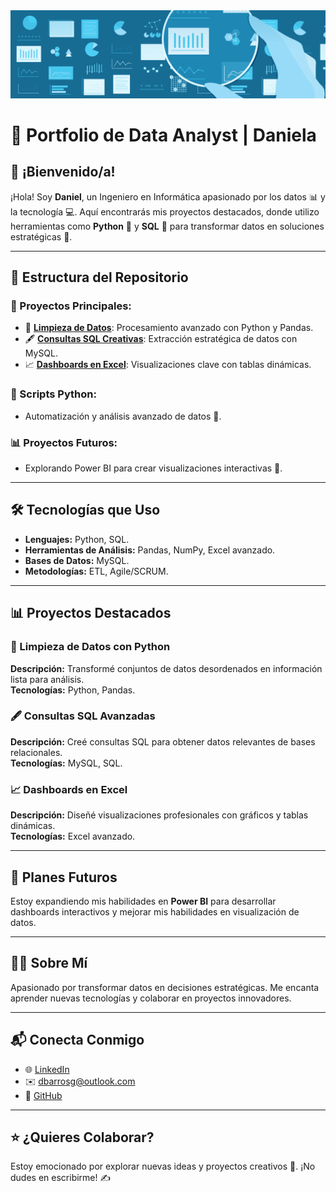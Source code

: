 <img src="data.gif" alt="GIF">

# 🐍 Portfolio de Data Analyst | Daniela

## 👋 ¡Bienvenido/a!
¡Hola! Soy **Daniel**, un Ingeniero en Informática apasionado por los datos 📊 y la tecnología 💻. Aquí encontrarás mis proyectos destacados, donde utilizo herramientas como **Python** 🐍 y **SQL** 💾 para transformar datos en soluciones estratégicas 🌟.

---

## 📂 Estructura del Repositorio

### 🌟 Proyectos Principales:
- 🧹 **[Limpieza de Datos](#)**: Procesamiento avanzado con Python y Pandas.
- 🖋️ **[Consultas SQL Creativas](#)**: Extracción estratégica de datos con MySQL.
- 📈 **[Dashboards en Excel](#)**: Visualizaciones clave con tablas dinámicas.

### 🐍 Scripts Python:
- Automatización y análisis avanzado de datos 🔄.

### 📊 Proyectos Futuros:
- Explorando Power BI para crear visualizaciones interactivas 🚀.

---

## 🛠️ Tecnologías que Uso
- **Lenguajes:** Python, SQL.
- **Herramientas de Análisis:** Pandas, NumPy, Excel avanzado.
- **Bases de Datos:** MySQL.
- **Metodologías:** ETL, Agile/SCRUM.

---

## 📊 Proyectos Destacados

### 🧹 Limpieza de Datos con Python
**Descripción:** Transformé conjuntos de datos desordenados en información lista para análisis.  
**Tecnologías:** Python, Pandas.

### 🖋️ Consultas SQL Avanzadas
**Descripción:** Creé consultas SQL para obtener datos relevantes de bases relacionales.  
**Tecnologías:** MySQL, SQL.

### 📈 Dashboards en Excel
**Descripción:** Diseñé visualizaciones profesionales con gráficos y tablas dinámicas.  
**Tecnologías:** Excel avanzado.

---

## 🌟 Planes Futuros
Estoy expandiendo mis habilidades en **Power BI** para desarrollar dashboards interactivos y mejorar mis habilidades en visualización de datos.

---

## 🙋‍♂️ Sobre Mí
Apasionado por transformar datos en decisiones estratégicas. Me encanta aprender nuevas tecnologías y colaborar en proyectos innovadores.

---

## 📬 Conecta Conmigo
- 🌐 [LinkedIn](#)
- ✉️ [dbarrosg@outlook.com](mailto:dbarrosg@outlook.com)
- 🐙 [GitHub](#)

---

## ⭐ ¿Quieres Colaborar?
Estoy emocionado por explorar nuevas ideas y proyectos creativos 🧠. ¡No dudes en escribirme! ✍️
